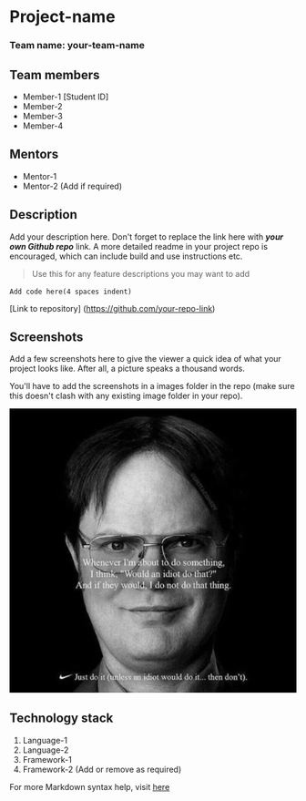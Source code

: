 # Project-name

### Team name: your-team-name

## Team members
* Member-1 [Student ID]
* Member-2
* Member-3
* Member-4

## Mentors
* Mentor-1
* Mentor-2 (Add if required)

## Description
Add your description here. Don't forget to replace the link here with **_your own Github repo_** link. A more detailed readme in your project repo is encouraged, which can include build and use instructions etc.

>Use this for any feature descriptions you may want to add

    Add code here(4 spaces indent)

[Link to repository]
(https://github.com/your-repo-link)

## Screenshots
Add a few screenshots here to give the viewer a quick idea of what your project looks like. After all, a picture speaks a thousand words.

You'll have to add the screenshots in a images folder in the repo (make sure this doesn't clash with any existing image folder in your repo).

![Screenshot alt text](/screenshots/ss1.jpg "Here is a screenshot!")

## Technology stack
1. Language-1
2. Language-2
3. Framework-1
4. Framework-2 (Add or remove as required)

For more Markdown syntax help, visit [here](https://www.markdownguide.org/basic-syntax/)
